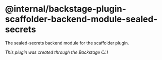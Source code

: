# @internal/backstage-plugin-scaffolder-backend-module-sealed-secrets

The sealed-secrets backend module for the scaffolder plugin.

_This plugin was created through the Backstage CLI_
